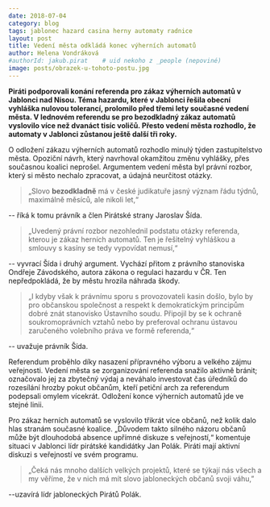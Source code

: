 ```yaml
---
date: 2018-07-04
category: blog
tags: jablonec hazard casina herny automaty radnice
layout: post
title: Vedení města odkládá konec výherních automatů
author: Helena Vondráková
#authorId: jakub.pirat    # uid nekoho z _people (nepoviné)
image: posts/obrazek-u-tohoto-postu.jpg
---
```

**Piráti podporovali konání referenda pro zákaz výherních automatů v Jablonci nad Nisou. Téma hazardu, které v Jablonci řešila obecní vyhláška nulovou tolerancí, prolomilo před třemi lety současné vedení města. V lednovém referendu se pro bezodkladný zákaz automatů vyslovilo více než dvanáct tisíc voličů. Přesto vedení města rozhodlo, že automaty v Jablonci zůstanou ještě další tři roky.**

O odložení zákazu výherních automatů rozhodlo minulý týden zastupitelstvo města. Opoziční návrh, který navrhoval okamžitou změnu vyhlášky, přes současnou koalici neprošel. Argumentem vedení města byl právní rozbor, který si město nechalo zpracovat, a údajná neurčitost otázky. 

>„Slovo **bezodkladně** má v české judikatuře jasný význam řádu týdnů, maximálně měsíců, ale nikoli let,“ 

-- říká k tomu právník a člen Pirátské strany Jaroslav Šída. 

>„Uvedený právní rozbor nezohlednil podstatu otázky referenda, kterou je zákaz herních automatů. Ten je řešitelný vyhláškou a smlouvy s kasíny se tedy vypovídat nemusí,“

-- vyvrací Šída i druhý argument. Vychází přitom z právního stanoviska Ondřeje Závodského, autora zákona o regulaci hazardu v ČR. Ten nepředpokládá, že by městu hrozila náhrada škody.

>„I kdyby však k právnímu sporu s provozovateli kasin došlo, bylo by pro občanskou společnost a respekt k demokratickým principům dobré znát stanovisko Ústavního soudu. Připojil by se k ochraně soukromoprávních vztahů nebo by preferoval ochranu ústavou zaručeného volebního práva ve formě referenda,“ 

-- uvažuje právník Šída.    

Referendum proběhlo díky nasazení přípravného výboru a velkého zájmu veřejnosti. Vedení města se zorganizování referenda snažilo aktivně bránit; označovalo jej za zbytečný výdaj a neváhalo investovat čas úředníků do rozesílání hrozby pokut občanům, kteří petiční arch za referendum podepsali omylem vícekrát. Odložení konce výherních automatů jde ve stejné linii.

Pro zákaz herních automatů se vyslovilo třikrát více občanů, než kolik dalo hlas stranám současné koalice. „Důvodem takto silného názoru občanů může být dlouhodobá absence upřímné diskuze s veřejností,“ komentuje situaci v Jablonci lídr pirátské kandidátky Jan Polák. Piráti mají aktivní diskuzi s veřejností ve svém programu.

>„Čeká nás mnoho dalších velkých projektů, které se týkají nás všech a my věříme, že v nich má mít slovo jabloneckých občanů svoji váhu,” 

--uzavírá lídr jabloneckých Pirátů Polák.
